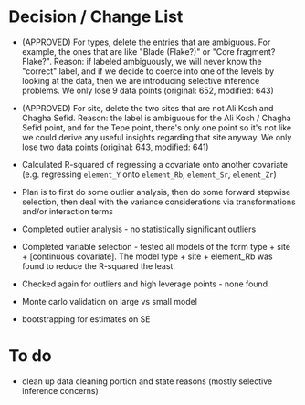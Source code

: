# Decision / Change List

* (APPROVED) For types, delete the entries that are ambiguous. For example, the ones that are like "Blade (Flake?)" or "Core fragment? Flake?". Reason: if labeled ambiguously, we will never know the "correct" label, and if we decide to coerce into one of the levels by looking at the data, then we are introducing selective inference problems. We only lose 9 data points (original: 652, modified: 643)

* (APPROVED) For site, delete the two sites that are not Ali Kosh and Chagha Sefid. Reason: the label is ambiguous for the Ali Kosh / Chagha Sefid point, and for the Tepe point, there's only one point so it's not like we could derive any useful insights regarding that site anyway. We only lose two data points (original: 643, modified: 641)

* Calculated R-squared of regressing a covariate onto another covariate (e.g. regressing `element_Y` onto `element_Rb`, `element_Sr`, `element_Zr`)

* Plan is to first do some outlier analysis, then do some forward stepwise selection, then deal with the variance considerations via transformations and/or interaction terms

* Completed outlier analysis - no statistically significant outliers

* Completed variable selection - tested all models of the form type + site + [continuous covariate]. The model type + site + element_Rb was found to reduce the R-squared the least. 

* Checked again for outliers and high leverage points - none found

* Monte carlo validation on large vs small model

* bootstrapping for estimates on SE




# To do

* clean up data cleaning portion and state reasons (mostly selective inference concerns)